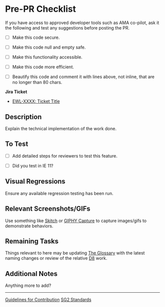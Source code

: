 <!-- NOTE: PLEASE INCLUDE THE JIRA TICKET IN THE PR TITLE in format: 'EWL-1234: Ticket Title' -->
<!-- NOTE: Please just put "N/A" for any section below that isn't applicable to the work you've done, do not omit entirely. -->

# Pre-PR Checklist
If you have access to approved developer tools such as AMA co-pilot, ask it the following and test any suggestions before posting the PR.
- [ ] Make this code secure.
- [ ] Make this code null and empty safe.
- [ ] Make this functionality accessible.
- [ ] Make this code more efficient.
- [ ] Beautify this code and comment it with lines above, not inline, that are no longer than 80 chars.


**Jira Ticket**
- [EWL-XXXX: Ticket Title](https://issues.ama-assn.org/browse/EWL-XXXX)


## Description
Explain the technical implementation of the work done.


## To Test
- [ ] Add detailed steps for reviewers to test this feature.
- [ ] Did you test in IE 11?


## Visual Regressions
Ensure any available regression testing has been run.


## Relevant Screenshots/GIFs
Use something like [Skitch](https://evernote.com/skitch/) or [GIPHY Capture](https://giphy.com/apps/giphycapture) to capture images/gifs to demonstrate behaviors.


## Remaining Tasks
Things relevant to here may be updating [The Glossary](https://issues.ama-assn.org:8446/confluence/display/DTD/Glossary?src=contextnavpagetreemode) with the latest naming changes or review of the relative [D8](https://github.com/AmericanMedicalAssociation/ama-d8) work.


## Additional Notes
Anything more to add?

---

[Guidelines for Contribution](CONTRIBUTING.md)
[SG2 Standards](ama-style-guide-2/docs/standards.md)

